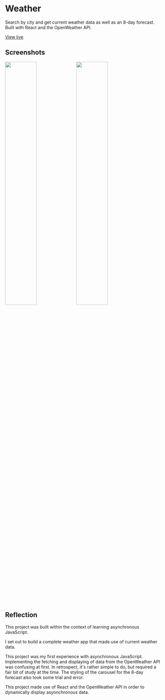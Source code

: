 # Weather

Search by city and get current weather data as well as an 8-day forecast.
Built with React and the OpenWeather API.

[View live](https://zainthedev.github.io/weather-app/)

## Screenshots

<img src="https://i.imgur.com/K0JeWFA.png" width="45%"></img> <img src="https://i.imgur.com/skKFxhb.png" width="45%"></img>

## Reflection

This project was built within the context of learning asynchronous JavaScript.

I set out to build a complete weather app that made use of current weather data.

This project was my first experience with asynchronous JavaScript. Implementing the fetching and displaying of data from the OpenWeather API was confusing at first. In retrospect, it's rather simple to do, but required a fair bit of study at the time. The styling of the carousel for the 8-day forecast also took some trial and error.

This project made use of React and the OpenWeather API in order to dynamically display asyonchronous data.
